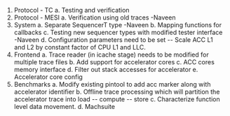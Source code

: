 1. Protocol - TC
    a. Testing and verification
2. Protocol - MESI
    a. Verification using old traces  -Naveen
3. System 
    a. Separate SequencerT type -Naveen
    b. Mapping functions for callbacks
    c. Testing new sequencer types with modified tester interface  -Naveen
    d. Configuration parameters need to be set -- Scale ACC L1 and L2 by constant factor of CPU L1 and LLC.
4. Frontend
    a. Trace reader (in icache stage) needs to be modified for multiple trace files
    b. Add support for accelerator cores
    c. ACC cores memory interface 
    d. Filter out stack accesses for accelerator
    e. Accelerator core config
5. Benchmarks
    a. Modify existing pintool to add acc marker along with accelerator identifier
    b. Offline trace processing which will partition the accelerator trace into load -- compute -- store 
    c. Characterize function level data movement. 
    d. Machsuite